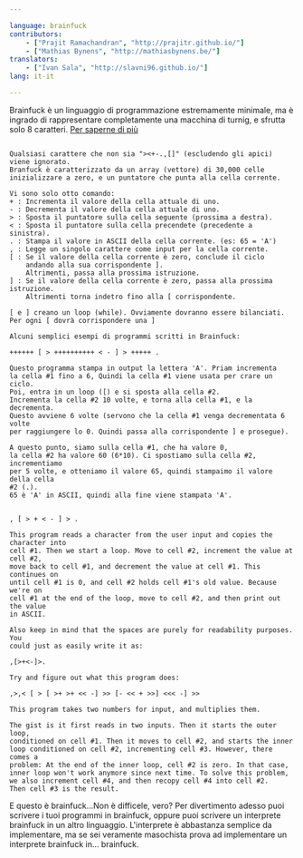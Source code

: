 ```yaml
---

language: brainfuck
contributors:
    - ["Prajit Ramachandran", "http://prajitr.github.io/"]
    - ["Mathias Bynens", "http://mathiasbynens.be/"]
translators:
    - ["Ivan Sala", "http://slavni96.github.io/"]
lang: it-it

---
```


Brainfuck è un linguaggio di programmazione estremamente minimale,
ma è ingrado di rappresentare completamente una macchina di turnig,
e sfrutta solo 8 caratteri.
[Per saperne di più](http://it.wikipedia.org/wiki/Brainfuck)

```

Qualsiasi carattere che non sia "><+-.,[]" (escludendo gli apici) viene ignorato.
Branfuck è caratterizzato da un array (vettore) di 30,000 celle inizializzare a zero, e un puntatore che punta alla cella corrente.

Vi sono solo otto comando:
+ : Incrementa il valore della cella attuale di uno.
- : Decrementa il valore della cella attuale di uno.
> : Sposta il puntatore sulla cella seguente (prossima a destra).
< : Sposta il puntatore sulla cella precendete (precedente a sinistra).
. : Stampa il valore in ASCII della cella corrente. (es: 65 = 'A')
, : Legge un singolo carattere come input per la cella corrente.
[ : Se il valore della cella corrente è zero, conclude il ciclo 
    andando alla sua corrispondente ].
    Altrimenti, passa alla prossima istruzione.
] : Se il valore della cella corrente è zero, passa alla prossima istruzione.
    Altrimenti torna indetro fino alla [ corrispondente. 

[ e ] creano un loop (while). Ovviamente dovranno essere bilanciati.
Per ogni [ dovrà corrispondere una ]

Alcuni semplici esempi di programmi scritti in Brainfuck:

++++++ [ > ++++++++++ < - ] > +++++ .

Questo programma stampa in output la lettera 'A'. Priam incrementa
la cella #1 fino a 6, Quindi la cella #1 viene usata per crare un ciclo.
Poi, entra in un loop ([) e si sposta alla cella #2.
Incrementa la cella #2 10 volte, e torna alla cella #1, e la decrementa.
Questo avviene 6 volte (servono che la cella #1 venga decrementata 6 volte
per raggiungere lo 0. Quindi passa alla corrispondente ] e prosegue).

A questo punto, siamo sulla cella #1, che ha valore 0, 
la cella #2 ha valore 60 (6*10). Ci spostiamo sulla cella #2, incrementiamo
per 5 volte, e otteniamo il valore 65, quindi stampaimo il valore della cella
#2 (.).
65 è 'A' in ASCII, quindi alla fine viene stampata 'A'.


, [ > + < - ] > .

This program reads a character from the user input and copies the character into
cell #1. Then we start a loop. Move to cell #2, increment the value at cell #2,
move back to cell #1, and decrement the value at cell #1. This continues on
until cell #1 is 0, and cell #2 holds cell #1's old value. Because we're on
cell #1 at the end of the loop, move to cell #2, and then print out the value
in ASCII.

Also keep in mind that the spaces are purely for readability purposes. You
could just as easily write it as:

,[>+<-]>.

Try and figure out what this program does:

,>,< [ > [ >+ >+ << -] >> [- << + >>] <<< -] >>

This program takes two numbers for input, and multiplies them.

The gist is it first reads in two inputs. Then it starts the outer loop,
conditioned on cell #1. Then it moves to cell #2, and starts the inner
loop conditioned on cell #2, incrementing cell #3. However, there comes a
problem: At the end of the inner loop, cell #2 is zero. In that case,
inner loop won't work anymore since next time. To solve this problem,
we also increment cell #4, and then recopy cell #4 into cell #2.
Then cell #3 is the result.
```

E questo è brainfuck...Non è difficele, vero? 
Per divertimento adesso puoi scrivere i tuoi programmi in brainfuck,
oppure puoi scrivere un interprete brainfuck in un altro linguaggio.
L'interprete è abbastanza semplice da implementare, ma se sei veramente
masochista prova ad implementare un interprete brainfuck in...
brainfuck.

